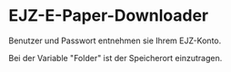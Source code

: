 # EJZ-E-Paper-Downloader

Benutzer und Passwort entnehmen sie Ihrem EJZ-Konto.

Bei der Variable "Folder" ist der Speicherort einzutragen.

